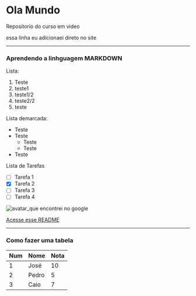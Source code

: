# Ola Mundo
 Repositorio do curso em video

essa linha eu adicionaei direto no site
***
### Aprendendo a linhguagem **MARKDOWN**

Lista:
1.  Teste
1.  teste1
   1.  teste1/2
   1.  teste2/2
1.  teste

Lista demarcada:
* Teste
* Teste
   * Teste
   * Teste
* Teste

Lista de Tarefas
- [ ] Tarefa 1
- [x] Tarefa 2
- [ ] Tarefa 3
- [ ] Tarefa 4
      
![avatar_que encontrei no google](https://github.com/Garcia02/Ola-Mundo/assets/151832018/98a01b1c-2b59-4699-bb26-181abfc9b2f1)

[Acesse esse README](https://github.com/Garcia02/Ola-Mundo/edit/main/README.md)

---
### Como fazer uma tabela
Num  | Nome | Nota
-----|------|------
1    | José |  10
2    | Pedro | 5   
3    | Caio | 7